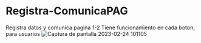 # Registra-ComunicaPAG
Registra datos y comunica pagina 1-2
Tiene funcionamiento en cada boton, para usuarios
![Captura de pantalla 2023-02-24 101105](https://user-images.githubusercontent.com/126100494/221228264-57e08731-a0a3-4cdd-bcaf-f0306d04bd6b.png)
